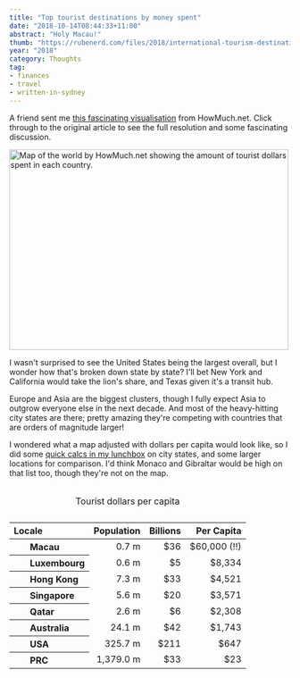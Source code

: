 ```yaml
---
title: "Top tourist destinations by money spent"
date: "2018-10-14T08:44:33+11:00"
abstract: "Holy Macau!"
thumb: "https://rubenerd.com/files/2018/international-tourism-destinations-final-dcf7@1x.jpg"
year: "2018"
category: Thoughts
tag:
- finances
- travel
- written-in-sydney
---
```

A friend sent me [this fascinating visualisation] from HowMuch.net. Click through to the original article to see the full resolution and some fascinating discussion.

<p><img src="https://rubenerd.com/files/2018/international-tourism-destinations-final-dcf7@1x.jpg" srcset="https://rubenerd.com/files/2018/international-tourism-destinations-final-dcf7@1x.jpg 1x, https://rubenerd.com/files/2018/international-tourism-destinations-final-dcf7@2x.jpg 2x" alt="Map of the world by HowMuch.net showing the amount of tourist dollars spent in each country." style="width:500px; height:359px;" /></p>

I wasn't surprised to see the United States being the largest overall, but I wonder how that's broken down state by state? I'll bet New York and California would take the lion's share, and Texas given it's a transit hub.

Europe and Asia are the biggest clusters, though I fully expect Asia to outgrow everyone else in the next decade. And most of the heavy-hitting city states are there; pretty amazing they're competing with countries that are orders of magnitude larger!

I wondered what a map adjusted with dollars per capita would look like, so I did some [quick calcs in my lunchbox] on city states, and some larger locations for comparison. I'd think Monaco and Gibraltar would be high on that list too, though they're not on the map.

<table style="text-align:right;">
<caption><p>Tourist dollars per capita</p></caption>
<thead>
<tr>
<th style="text-align:left">Locale</th>
<th>Population</th>
<th>Billions</th>
<th>Per Capita</th>
</tr>
</thead>
<tbody>
<tr>
<th style="text-align:left"><img src="https://rubenerd.com/files/2018/flag-MC.svg" style="width:16px;margin-right:0.8em;" />Macau</th>
<td>0.7 m</td>
<td>$36</th>
<td>$60,000 (!!)</td>
</tr>
<tr>
<th style="text-align:left"><img src="https://rubenerd.com/files/2018/flag-LX.svg" style="padding-bottom:2px;width:16px;margin-right:0.8em;" />Luxembourg</th>
<td>0.6 m</td>
<td>$5</td>
<td>$8,334</td>
</tr>
<tr>
<th style="text-align:left"><img src="https://rubenerd.com/files/2018/flag-HK.svg" style="width:16px;margin-right:0.8em;" />Hong Kong</th>
<td>7.3 m</td>
<td>$33</td>
<td>$4,521</td>
</tr>
<tr>
<th style="text-align:left"><img src="https://rubenerd.com/files/2018/flag-SG.svg" style="width:16px;margin-right:0.8em;" />Singapore</th>
<td>5.6 m</td>
<td>$20</td>
<td>$3,571</td>
</tr>
<tr>
<th style="text-align:left"><img src="https://rubenerd.com/files/2018/flag-QA.svg" style="padding-bottom:4px;width:16px;margin-right:0.8em;" />Qatar</th>
<td>2.6 m</td>
<td>$6</td>
<td>$2,308</td>
</tr>
<tr>
<th style="text-align:left"><img src="https://rubenerd.com/files/2018/flag-AU.svg" style="width:16px;margin-right:0.8em;" />Australia</th>
<td>24.1 m</td>
<td>$42</td>
<td>$1,743</td>
</tr>
<tr>
<th style="text-align:left"><img src="https://rubenerd.com/files/2018/flag-US.svg" style="width:16px;margin-right:0.8em;" />USA</th>
<td>325.7 m</td>
<td>$211</td>
<td>$647</td>
</tr>
<tr>
<th style="text-align:left"><img src="https://rubenerd.com/files/2018/flag-PRC.svg" style="width:16px;margin-right:0.8em" />PRC</th>
<td>1,379.0 m</td>
<td>$33</td>
<td>$23</td>
</tr>
</tbody>
</table>

<p></p>

[this fascinating visualisation]: https://howmuch.net/articles/how-much-tourist-spend-around-the-world
[quick calcs in my lunchbox]: https://gitlab.com/rubenerd/rubens-lunchbox/blob/master/tourist-dollars-per-capita-2018.csv

